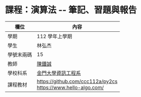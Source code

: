 # 課程：演算法 -- 筆記、習題與報告

欄位 | 內容
-----|--------
學期 | 112 學年上學期
學生 |  林弘杰
學號末兩碼 | 15
教師 | [陳鍾誠](https://www.nqu.edu.tw/educsie/index.php?act=blog&code=list&ids=4)
學校科系 | [金門大學資訊工程系](https://www.nqu.edu.tw/educsie/index.php)
課程教材 | https://github.com/ccc112a/py2cs <br/> https://www.hello-algo.com/
